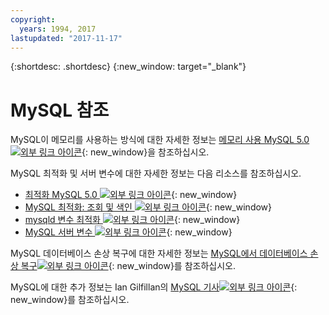 ```yaml
---
copyright:
  years: 1994, 2017
lastupdated: "2017-11-17"
---
```


{:shortdesc: .shortdesc}
{:new_window: target="_blank"}

# MySQL 참조

MySQL이 메모리를 사용하는 방식에 대한 자세한 정보는 [메모리 사용 MySQL 5.0![외부 링크 아이콘](../../icons/launch-glyph.svg "외부 링크 아이콘")](http://dev.mysql.com/doc/refman/5.0/en/memory-use.html){: new_window}을 참조하십시오.

MySQL 최적화 및 서버 변수에 대한 자세한 정보는 다음 리소스를 참조하십시오.
* [최적화 MySQL 5.0 ![외부 링크 아이콘](../../icons/launch-glyph.svg "외부 링크 아이콘")](http://dev.mysql.com/doc/refman/5.0/en/optimization.html){: new_window}
* [MySQL 최적화: 조회 및 색인 ![외부 링크 아이콘](../../icons/launch-glyph.svg "외부 링크 아이콘")](http://www.databasejournal.com/features/mysql/article.php/1382791){: new_window}
* [mysqld 변수 최적화 ![외부 링크 아이콘](../../icons/launch-glyph.svg "외부 링크 아이콘")](http://www.databasejournal.com/features/mysql/article.php/3367871){: new_window}
* [MySQL 서버 변수 ![외부 링크 아이콘](../../icons/launch-glyph.svg "외부 링크 아이콘")](http://www.mysqlperformanceblog.com/2006/06/08/mysql-server-variables-sql-layer-or-storage-engine-specific/){: new_window}

MySQL 데이터베이스 손상 복구에 대한 자세한 정보는 [MySQL에서 데이터베이스 손상 복구![외부 링크 아이콘](../../icons/launch-glyph.svg "외부 링크 아이콘")](http://www.databasejournal.com/features/mysql/article.php/3300511){: new_window}를 참조하십시오.

MySQL에 대한 추가 정보는 Ian Gilfillan의 [MySQL 기사![외부 링크 아이콘](../../icons/launch-glyph.svg "외부 링크 아이콘")](http://www.databasejournal.com/article.php/1474351){: new_window}를 참조하십시오.
